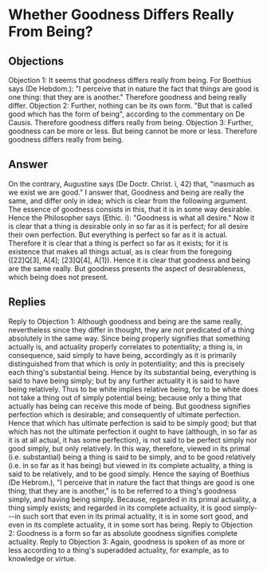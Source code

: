 # Whether Goodness Differs Really From Being?
## Objections
Objection 1: It seems that goodness differs really from being. For Boethius says (De Hebdom.): "I perceive that in nature the fact that things are good is one thing: that they are is another." Therefore goodness and being really differ.
Objection 2: Further, nothing can be its own form. "But that is called good which has the form of being", according to the commentary on De Causis. Therefore goodness differs really from being.
Objection 3: Further, goodness can be more or less. But being cannot be more or less. Therefore goodness differs really from being.
## Answer
On the contrary, Augustine says (De Doctr. Christ. i, 42) that, "inasmuch as we exist we are good."
I answer that, Goodness and being are really the same, and differ only in idea; which is clear from the following argument. The essence of goodness consists in this, that it is in some way desirable. Hence the Philosopher says (Ethic. i): "Goodness is what all desire." Now it is clear that a thing is desirable only in so far as it is perfect; for all desire their own perfection. But everything is perfect so far as it is actual. Therefore it is clear that a thing is perfect so far as it exists; for it is existence that makes all things actual, as is clear from the foregoing ([22]Q[3], A[4]; [23]Q[4], A[1]). Hence it is clear that goodness and being are the same really. But goodness presents the aspect of desirableness, which being does not present.
## Replies
Reply to Objection 1: Although goodness and being are the same really, nevertheless since they differ in thought, they are not predicated of a thing absolutely in the same way. Since being properly signifies that something actually is, and actuality properly correlates to potentiality; a thing is, in consequence, said simply to have being, accordingly as it is primarily distinguished from that which is only in potentiality; and this is precisely each thing's substantial being. Hence by its substantial being, everything is said to have being simply; but by any further actuality it is said to have being relatively. Thus to be white implies relative being, for to be white does not take a thing out of simply potential being; because only a thing that actually has being can receive this mode of being. But goodness signifies perfection which is desirable; and consequently of ultimate perfection. Hence that which has ultimate perfection is said to be simply good; but that which has not the ultimate perfection it ought to have (although, in so far as it is at all actual, it has some perfection), is not said to be perfect simply nor good simply, but only relatively. In this way, therefore, viewed in its primal (i.e. substantial) being a thing is said to be simply, and to be good relatively (i.e. in so far as it has being) but viewed in its complete actuality, a thing is said to be relatively, and to be good simply. Hence the saying of Boethius (De Hebrom.), "I perceive that in nature the fact that things are good is one thing; that they are is another," is to be referred to a thing's goodness simply, and having being simply. Because, regarded in its primal actuality, a thing simply exists; and regarded in its complete actuality, it is good simply---in such sort that even in its primal actuality, it is in some sort good, and even in its complete actuality, it in some sort has being.
Reply to Objection 2: Goodness is a form so far as absolute goodness signifies complete actuality.
Reply to Objection 3: Again, goodness is spoken of as more or less according to a thing's superadded actuality, for example, as to knowledge or virtue.